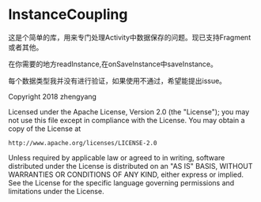 # InstanceCoupling

这是个简单的库，用来专门处理Activity中数据保存的问题。现已支持Fragment或者其他。

在你需要的地方readInstance,在onSaveInstance中saveInstance。

每个数据类型我并没有进行验证，如果使用不通过，希望能提出issue。


Copyright 2018 zhengyang

Licensed under the Apache License, Version 2.0 (the "License");
you may not use this file except in compliance with the License.
You may obtain a copy of the License at

    http://www.apache.org/licenses/LICENSE-2.0

Unless required by applicable law or agreed to in writing, software
distributed under the License is distributed on an "AS IS" BASIS,
WITHOUT WARRANTIES OR CONDITIONS OF ANY KIND, either express or implied.
See the License for the specific language governing permissions and
limitations under the License.